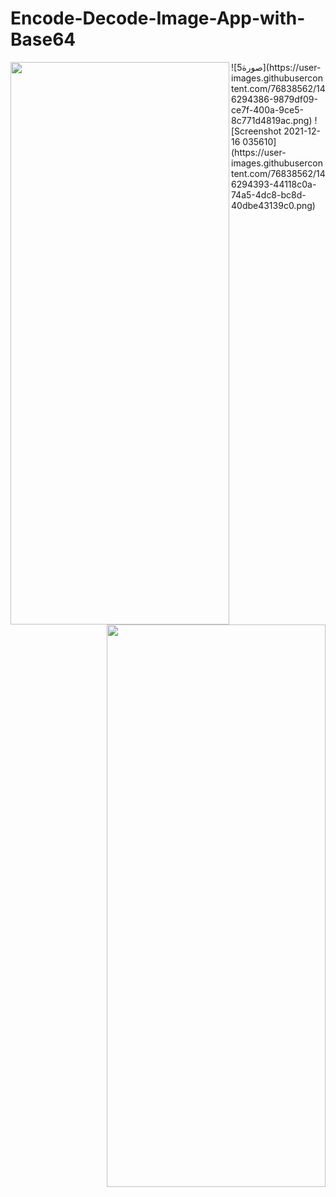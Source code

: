 # Encode-Decode-Image-App-with-Base64

<img src="https://user-images.githubusercontent.com/76838562/146294238-deb8de1a-314f-4100-9d1f-e886269d9681.jpg" align="left" height="900" width="350" >
<img src="https://user-images.githubusercontent.com/76838562/146294248-74587be6-99f3-43d7-9355-021f22611c53.jpg" align="right" height="900" width="350" >
![صورة5](https://user-images.githubusercontent.com/76838562/146294386-9879df09-ce7f-400a-9ce5-8c771d4819ac.png)
![Screenshot 2021-12-16 035610](https://user-images.githubusercontent.com/76838562/146294393-44118c0a-74a5-4dc8-bc8d-40dbe43139c0.png)
